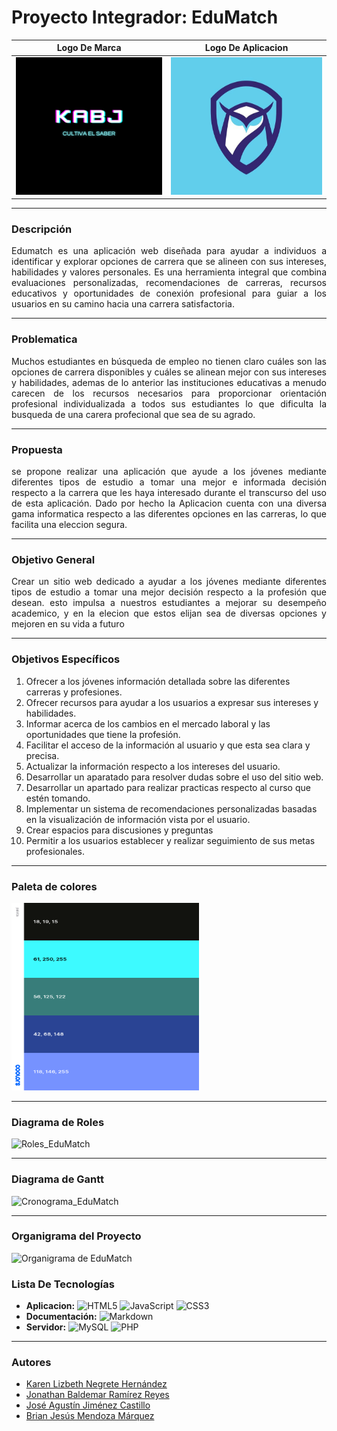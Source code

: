 # Proyecto Integrador: EduMatch

|Logo De Marca|Logo De Aplicacion|
|----------|-------|
|<img src="https://github.com/Jon-ram/EduMatch/blob/main/Logo%20EduMatch.png" style="width:300px ; height:220px ;"/>|<img src="https://github.com/Jon-ram/EduMatch/blob/main/Logo_De_Marca.jpg" style="width:300px ; height:220px ;"/>|

---

### Descripción
<p align="justify">
  Edumatch es una aplicación web diseñada para ayudar a individuos a identificar y explorar opciones de carrera que se alineen con sus intereses, habilidades y valores personales. Es una herramienta integral que combina evaluaciones personalizadas, recomendaciones de carreras, recursos educativos y oportunidades de conexión profesional para guiar a los usuarios en su camino hacia una carrera satisfactoria.
</p>

---

### Problematica
<p align="justify">
  Muchos estudiantes en búsqueda de empleo no tienen claro cuáles son las opciones de carrera disponibles y cuáles se alinean mejor con sus intereses y habilidades, ademas de lo anterior las instituciones educativas a menudo carecen de los recursos necesarios para proporcionar orientación profesional individualizada a todos sus estudiantes lo que dificulta la busqueda de una carera profecional que sea de su agrado.
</p>

---

### Propuesta
<p align="justify">
  se propone realizar una aplicación que ayude a los jóvenes mediante diferentes tipos de estudio a tomar una mejor e informada decisión respecto a la carrera que les haya interesado durante el transcurso del uso de esta aplicación. 
  Dado por hecho la Aplicacion cuenta con una diversa gama informatica respecto a las diferentes opciones en las carreras, lo que facilita una eleccion segura. 
</p>

---

### Objetivo General
<p align="justify">
  Crear un sitio web dedicado a ayudar a los jóvenes mediante diferentes tipos de estudio a tomar una mejor decisión respecto a la profesión que desean. esto impulsa a nuestros estudiantes a mejorar su desempeño academico,
  y en la elecion que estos elijan sea de diversas opciones y mejoren en su vida a futuro  
</p>

---

### Objetivos Específicos
1.	Ofrecer a los jóvenes información detallada sobre las diferentes carreras y profesiones.
2.	Ofrecer recursos para ayudar a los usuarios a expresar sus intereses y habilidades.
3.	Informar acerca de los cambios en el mercado laboral y las oportunidades que tiene la profesión.
4.	Facilitar el acceso de la información al usuario y que esta sea clara y precisa.
5.	Actualizar la información   respecto a los intereses del usuario.
6.	Desarrollar un aparatado para resolver dudas sobre el uso del sitio web.
7.	Desarrollar un apartado para realizar practicas respecto al curso que estén tomando.
8.	 Implementar un sistema de recomendaciones personalizadas basadas en la visualización de información vista por el usuario.
9.	Crear espacios para discusiones y preguntas
10.	Permitir a los usuarios establecer y realizar seguimiento de sus metas profesionales.

---
### Paleta de colores
<img src="https://github.com/Jon-ram/EduMatch/blob/main/paleta.png" style="width:300px ; height:300px ;"/>

---
### Diagrama de Roles
![Roles_EduMatch](https://github.com/user-attachments/assets/ac6f7542-77b4-49fa-b5ed-efb8ab4fbb5f)


---

### Diagrama de Gantt
![Cronograma_EduMatch](https://github.com/user-attachments/assets/71bfd619-a0a8-4711-aa4c-9edbb29f9adb)


---
### Organigrama del Proyecto
![Organigrama de EduMatch](https://github.com/user-attachments/assets/f1575390-e502-4afd-9045-bef29162b528)

### Lista De Tecnologías
- **Aplicacion:** ![HTML5](https://img.shields.io/badge/html5-%23E34F26.svg?style=for-the-badge&logo=html5&logoColor=white) ![JavaScript](https://img.shields.io/badge/javascript-%23323330.svg?style=for-the-badge&logo=javascript&logoColor=%23F7DF1E) ![CSS3](https://img.shields.io/badge/css3-%231572B6.svg?style=for-the-badge&logo=css3&logoColor=white)
- **Documentación:** ![Markdown](https://img.shields.io/badge/markdown-%23000000.svg?style=for-the-badge&logo=markdown&logoColor=white)
- **Servidor:** ![MySQL](https://img.shields.io/badge/mysql-4479A1.svg?style=for-the-badge&logo=mysql&logoColor=white) ![PHP](https://img.shields.io/badge/php-%23777BB4.svg?style=for-the-badge&logo=php&logoColor=white)

---
### Autores
- [Karen Lizbeth Negrete Hernández](https://github.com/karenNegrete06)
- [Jonathan Baldemar Ramírez Reyes](https://github.com/Jon-ram) 
- [José Agustín Jiménez Castillo](https://github.com/agustin963) 
- [Brian Jesús Mendoza Márquez](https://github.com/BR1ANJ3Sus3B)
  
